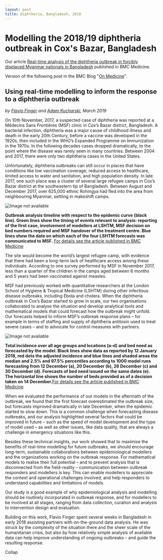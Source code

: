 ```yaml
---
layout: post
title: Diphtheria, Bangladesh, 2018
---
```


# Modelling the 2018/19 diphtheria outbreak in Cox's Bazar, Bangladesh

Our article [Real-time analysis of the diphtheria outbreak in forcibly displaced Myanmar nationals in Bangladesh][bmcart] published in BMC Medicine.

Version of the following post in the BMC Blog "[On Medicine][bmcblog]".

## Using real-time modelling to inform the response to a diphtheria outbreak

_by [Flavio Finger](https://www.lshtm.ac.uk/aboutus/people/finger.flavio) and [Adam Kucharski](https://www.lshtm.ac.uk/aboutus/people/kucharski.adam), March 2019_


On 10th November, 2017, a suspected case of diphtheria was reported at a Médecins Sans Frontières (MSF) clinic in Cox’s Bazar district, Bangladesh. A bacterial infection, diphtheria was a major cause of childhood illness and death in the early 20th Century, before a vaccine was developed in the 1920s, then included in the WHO’s Expanded Programme on Immunization in the 1970s. In the following decades cases dropped dramatically, to the point where the disease was rarely seen in many countries. Between 2004 and 2017, there were only two diphtheria cases in the United States.

Unfortunately, diphtheria outbreaks can still occur in places that have conditions like low vaccination coverage, reduced access to healthcare, limited access to water and sanitation, and high population density. In late 2017, one such place was a cluster of several large refugee camps in Cox’s Bazar district at the southeastern tip of Bangladesh. Between August and December 2017, over 625,000 ethnic Rohingya had fled into the area from neighbouring Myanmar, settling in makeshift camps.

![Image not available](https://media.springernature.com/full/springer-static/image/art%3A10.1186%2Fs12916-019-1288-7/MediaObjects/12916_2019_1288_Fig1_HTML.png)

__Outbreak analysis timeline with respect to the epidemic curve (black line). Green lines show the timing of events relevant to analysis: reporting of the first case, involvement of modellers at LSHTM, MSF decision on bed numbers required and MSF handover of the treatment centre. Blue lines show the date on which each of the four LSHTM forecasts was communicated to MSF.__ [For details see the article published in BMC Medicine][bmcart]

The site would become the world’s largest refugee camp, with evidence that there had been a long-term lack of healthcare access among these individuals. According to one survey performed by MSF in November 2017, less than a quarter of the children in the camps aged between 6 months and 5 years had been vaccinated against measles.

MSF had previously worked with quantitative researchers at the London School of Hygiene & Tropical Medicine (LSHTM) during other infectious disease outbreaks, including Ebola and cholera. When the diphtheria outbreak in Cox’s Bazar started to grow in scale, our two organisations collaborated to analyse the situation and develop analytical tools and mathematical models that could forecast how the outbreak might unfold. Our forecasts helped to inform MSF’s outbreak response plans – for example in terms of staffing and supply of diphtheria antitoxin used to treat severe cases – and to advocate for control measures with partners.

![Image not available](https://media.springernature.com/full/springer-static/image/art%3A10.1186%2Fs12916-019-1288-7/MediaObjects/12916_2019_1288_Fig3_HTML.png)

__Total incidence over all age groups and locations (a–d) and bed need as forecasted by the model. Black lines show data as reported by 12 January 2018, red dots the adjusted incidence and blue lines and shaded areas the median and 2.5% and 97.5% percentiles according to 1000 model runs forecasting from 12 December (a), 20 December (b), 26 December (c\) and 30 December (d). Forecasts of bed need issued on the same dates (e). The horizontal line shows the number of beds provided as of a decision taken on 14 December.__[For details see the article published in BMC Medicine][bmcart]

When we evaluated the performance of our models in the aftermath of the outbreak, we found that the first forecast overestimated the outbreak size, but forecasts improved dramatically in late December, when the epidemic started to slow down. This is a common challenge when forecasting disease outbreaks, and our analysis highlighted several factors that could be improved in future – such as the speed of model development and the type of model used – as well as other issues, like data quality, that are always a challenge in emergency situations like this.

Besides these technical insights, our work showed that to maximise the benefits of real-time modelling for future outbreaks, we should encourage long-term, sustainable collaborations between epidemiological modellers and the organizations working on the outbreak response. For mathematical models to realise their full potential – and to prevent analysis that is disconnected from the field-reality – communication between outbreak responders and modellers is key. This can enable modellers to appreciate the context and operational challenges involved, and help responders to understand capabilities and limitations of models.

Our study is a good example of why epidemiological analysis and modelling should be routinely incorporated in outbreak response, and for modellers to be involved at all stages, ranging from data collection, curation and analysis to intervention design and evaluation.

Building on this work, Flavio Finger spent several weeks in Bangladesh in early 2018 assisting partners with on-the-ground data analysis. He was struck by the complexity of the situation there and the sheer scale of the humanitarian crisis, but also by how relatively simple analysis of available data can help improve understanding of ongoing outbreaks – and guide the resulting response.

[bmcart]: https://doi.org/10.1186/s12916-019-1288-7
[bmcblog]: https://blogs.biomedcentral.com/on-medicine/2019/03/12/using-real-time-modeling-to-inform-the-response-to-a-diphtheria-outbreak/
Collap
